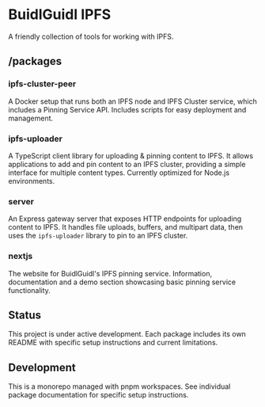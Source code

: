 # BuidlGuidl IPFS

A friendly collection of tools for working with IPFS.

## /packages

### ipfs-cluster-peer
A Docker setup that runs both an IPFS node and IPFS Cluster service, which includes a Pinning Service API. Includes scripts for easy deployment and management.

### ipfs-uploader
A TypeScript client library for uploading & pinning content to IPFS. It allows applications to add and pin content to an IPFS cluster, providing a simple interface for multiple content types. Currently optimized for Node.js environments.

### server
An Express gateway server that exposes HTTP endpoints for uploading content to IPFS. It handles file uploads, buffers, and multipart data, then uses the `ipfs-uploader` library to pin to an IPFS cluster.

### nextjs
The website for BuidlGuidl's IPFS pinning service. Information, documentation and a demo section showcasing basic pinning service functionality.

## Status
This project is under active development. Each package includes its own README with specific setup instructions and current limitations.

## Development
This is a monorepo managed with pnpm workspaces. See individual package documentation for specific setup instructions.